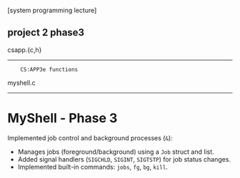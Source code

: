 [system programming lecture]

## project 2 phase3

csapp.{c,h}

__________________________

        CS:APP3e functions

myshell.c

_________________________

# MyShell - Phase 3

Implemented job control and background processes (`&`):
- Manages jobs (foreground/background) using a `Job` struct and list.
- Added signal handlers (`SIGCHLD`, `SIGINT`, `SIGTSTP`) for job status changes.
- Implemented built-in commands: `jobs`, `fg`, `bg`, `kill`.